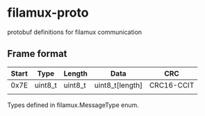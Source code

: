 # filamux-proto

protobuf definitions for filamux communication

## Frame format

| Start | Type    | Length  | Data            | CRC        |
|-------|---------|---------|-----------------|------------|
| 0x7E  | uint8_t | uint8_t | uint8_t[length] | CRC16-CCIT |
|       |         |         |                 |            |

Types defined in filamux.MessageType enum.
